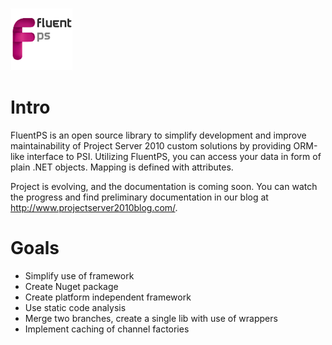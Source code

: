 ![FluentPS](https://raw.githubusercontent.com/FluentProSoftware/FluentPS/master/Docs/Images/logo.png)

Intro
===
FluentPS is an open source library to simplify development and improve maintainability of Project Server 2010 custom solutions by providing ORM-like interface to PSI. Utilizing FluentPS, you can access your data in form of plain .NET objects. Mapping is defined with attributes.

Project is evolving, and the documentation is coming soon. You can watch the progress and find preliminary documentation in our blog at http://www.projectserver2010blog.com/.

Goals
====
- Simplify use of framework
- Create Nuget package
- Create platform independent framework
- Use static code analysis
- Merge two branches, create a single lib with use of wrappers
- Implement caching of channel factories